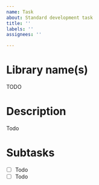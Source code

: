 ```yaml
---
name: Task
about: Standard development task
title: ''
labels: ''
assignees: ''

---
```


# Library name(s)
TODO

# Description
Todo

# Subtasks

- [ ] Todo
- [ ] Todo
